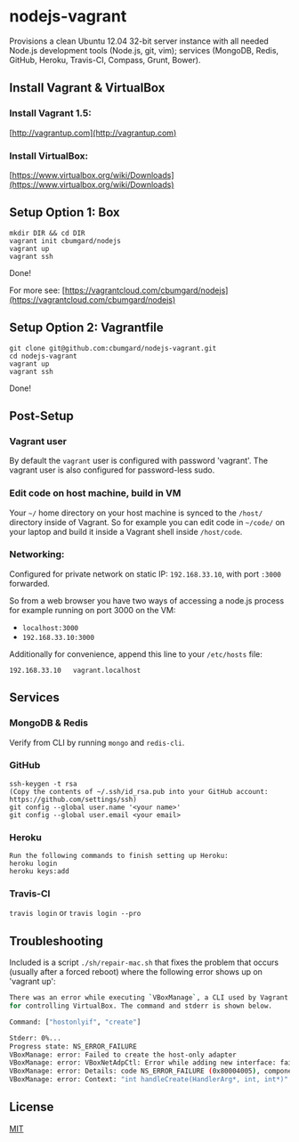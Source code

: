 # nodejs-vagrant

Provisions a clean Ubuntu 12.04 32-bit server instance with all needed Node.js development tools (Node.js, git, vim); services (MongoDB, Redis, GitHub, Heroku, Travis-CI, Compass, Grunt, Bower).

## Install Vagrant & VirtualBox

### Install Vagrant 1.5:
[http://vagrantup.com](http://vagrantup.com)

### Install VirtualBox:
[https://www.virtualbox.org/wiki/Downloads](https://www.virtualbox.org/wiki/Downloads)

## Setup Option 1: Box

```
mkdir DIR && cd DIR
vagrant init cbumgard/nodejs
vagrant up
vagrant ssh
```

Done!

For more see: [https://vagrantcloud.com/cbumgard/nodejs](https://vagrantcloud.com/cbumgard/nodejs)

## Setup Option 2: Vagrantfile

```
git clone git@github.com:cbumgard/nodejs-vagrant.git
cd nodejs-vagrant
vagrant up
vagrant ssh
```

Done! 

## Post-Setup

### Vagrant user

By default the ```vagrant``` user is configured with password 'vagrant'. The vagrant user is also configured for password-less sudo.

### Edit code on host machine, build in VM

Your ```~/``` home directory on your host machine is synced to the ```/host/``` directory inside of Vagrant. So for example you can edit code in ```~/code/``` on your laptop and build it inside a Vagrant shell inside ```/host/code```.

### Networking:

Configured for private network on static IP: ```192.168.33.10```, with port ```:3000``` forwarded.

So from a web browser you have two ways of accessing a node.js process for example running on port 3000 on the VM:

* ```localhost:3000```
* ```192.168.33.10:3000```

Additionally for convenience, append this line to your ```/etc/hosts``` file:

```192.168.33.10   vagrant.localhost```

## Services

### MongoDB & Redis

Verify from CLI by running ```mongo``` and ```redis-cli```.

### GitHub

```
ssh-keygen -t rsa
(Copy the contents of ~/.ssh/id_rsa.pub into your GitHub account: https://github.com/settings/ssh)
git config --global user.name '<your name>'
git config --global user.email <your email>
```

### Heroku

```
Run the following commands to finish setting up Heroku:
heroku login
heroku keys:add
```

### Travis-CI

```travis login```
or
```travis login --pro```

## Troubleshooting

Included is a script ```./sh/repair-mac.sh``` that fixes the problem that occurs (usually after a forced reboot) where the following error shows up on 'vagrant up':

```bash
There was an error while executing `VBoxManage`, a CLI used by Vagrant
for controlling VirtualBox. The command and stderr is shown below.

Command: ["hostonlyif", "create"]

Stderr: 0%...
Progress state: NS_ERROR_FAILURE
VBoxManage: error: Failed to create the host-only adapter
VBoxManage: error: VBoxNetAdpCtl: Error while adding new interface: failed to open /dev/vboxnetctl: No such file or directory
VBoxManage: error: Details: code NS_ERROR_FAILURE (0x80004005), component HostNetworkInterface, interface IHostNetworkInterface
VBoxManage: error: Context: "int handleCreate(HandlerArg*, int, int*)" at line 66 of file VBoxManageHostonly.cpp
```

## License

[MIT](https://github.com/cbumgard/nodejs-vagrant/blob/master/LICENSE)
